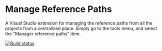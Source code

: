 Manage Reference Paths
==========

A Visual Studio extension for managing the reference paths from all the projects from a centralized place. Simply go to the tools menu, and select the "Manager reference paths" item.

[![Build status](https://ci.appveyor.com/api/projects/status/agudjmeu2f9n9jl4?svg=true)](https://ci.appveyor.com/project/juanevp/referencepathmanager)

